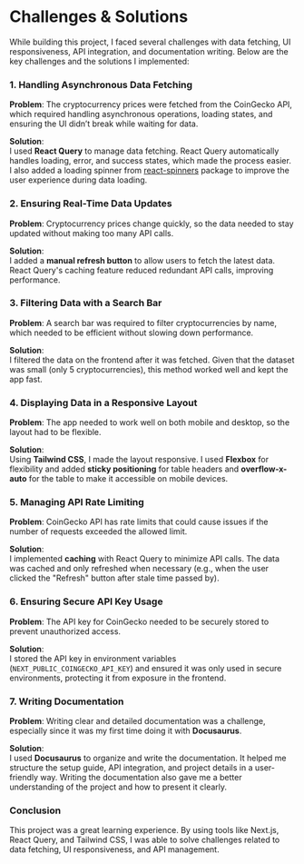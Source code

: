 # Challenges & Solutions

While building this project, I faced several challenges with data fetching, UI responsiveness, API integration, and documentation writing. Below are the key challenges and the solutions I implemented:

### 1. **Handling Asynchronous Data Fetching**

**Problem**: The cryptocurrency prices were fetched from the CoinGecko API, which required handling asynchronous operations, loading states, and ensuring the UI didn’t break while waiting for data.

**Solution**:  
I used **React Query** to manage data fetching. React Query automatically handles loading, error, and success states, which made the process easier. I also added a loading spinner from [react-spinners](`https://www.davidhu.io/react-spinners/`) package to improve the user experience during data loading.

### 2. **Ensuring Real-Time Data Updates**

**Problem**: Cryptocurrency prices change quickly, so the data needed to stay updated without making too many API calls.

**Solution**:  
I added a **manual refresh button** to allow users to fetch the latest data. React Query's caching feature reduced redundant API calls, improving performance.

### 3. **Filtering Data with a Search Bar**

**Problem**: A search bar was required to filter cryptocurrencies by name, which needed to be efficient without slowing down performance.

**Solution**:  
I filtered the data on the frontend after it was fetched. Given that the dataset was small (only 5 cryptocurrencies), this method worked well and kept the app fast.

### 4. **Displaying Data in a Responsive Layout**

**Problem**: The app needed to work well on both mobile and desktop, so the layout had to be flexible.

**Solution**:  
Using **Tailwind CSS**, I made the layout responsive. I used **Flexbox** for flexibility and added **sticky positioning** for table headers and **overflow-x-auto** for the table to make it accessible on mobile devices.

### 5. **Managing API Rate Limiting**

**Problem**: CoinGecko API has rate limits that could cause issues if the number of requests exceeded the allowed limit.

**Solution**:  
I implemented **caching** with React Query to minimize API calls. The data was cached and only refreshed when necessary (e.g., when the user clicked the "Refresh" button after stale time passed by).

### 6. **Ensuring Secure API Key Usage**

**Problem**: The API key for CoinGecko needed to be securely stored to prevent unauthorized access.

**Solution**:  
I stored the API key in environment variables (`NEXT_PUBLIC_COINGECKO_API_KEY`) and ensured it was only used in secure environments, protecting it from exposure in the frontend.

### 7. **Writing Documentation**

**Problem**: Writing clear and detailed documentation was a challenge, especially since it was my first time doing it with **Docusaurus**.

**Solution**:  
I used **Docusaurus** to organize and write the documentation. It helped me structure the setup guide, API integration, and project details in a user-friendly way. Writing the documentation also gave me a better understanding of the project and how to present it clearly.

### Conclusion

This project was a great learning experience. By using tools like Next.js, React Query, and Tailwind CSS, I was able to solve challenges related to data fetching, UI responsiveness, and API management.
